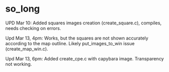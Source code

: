 # so_long

UPD Mar 10: Added squares images creation (create_square.c), compiles, needs checking on errors. 


Upd Mar 13, 4pm: Works, but the squares are not shown accurately according to the map outline. Likely put_images_to_win issue (create_map_win.c).

Upd Mar 13, 6pm: Added create_cpe.c with capybara image. Transparency not working. 
